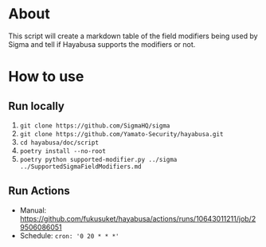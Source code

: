 # About

This script will create a markdown table of the field modifiers being used by Sigma and tell if Hayabusa supports the modifiers or not.

# How to use
## Run locally
1. `git clone https://github.com/SigmaHQ/sigma`
2. `git clone https://github.com/Yamato-Security/hayabusa.git`
3. `cd hayabusa/doc/script`
4. `poetry install --no-root`
5. `poetry python supported-modifier.py ../sigma ../SupportedSigmaFieldModifiers.md`

## Run Actions
- Manual: https://github.com/fukusuket/hayabusa/actions/runs/10643011211/job/29506086051
- Schedule: `cron: '0 20 * * *'`